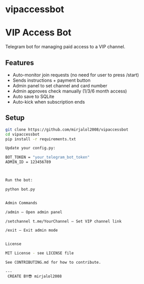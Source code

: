 # vipaccessbot
# VIP Access Bot

Telegram bot for managing paid access to a VIP channel.

## Features
- Auto-monitor join requests (no need for user to press /start)
- Sends instructions + payment button
- Admin panel to set channel and card number
- Admin approves check manually (1/3/6 month access)
- Auto save to SQLite
- Auto-kick when subscription ends

## Setup

```bash
git clone https://github.com/mirjalol2008/vipaccessbot
cd vipaccessbot
pip install -r requirements.txt

Update your config.py:

BOT_TOKEN = "your_telegram_bot_token"
ADMIN_ID = 123456789



Run the bot:

python bot.py


Admin Commands

/admin — Open admin panel

/setchannel t.me/YourChannel — Set VIP channel link

/exit — Exit admin mode


License

MIT License - see LICENSE file

See CONTRIBUTING.md for how to contribute.

---
 CREATE BY😎 mirjalol2008
